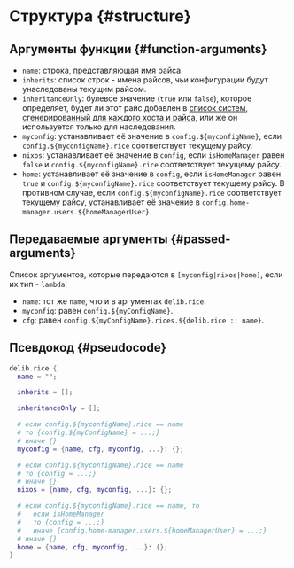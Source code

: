 # Структура {#structure}

## Аргументы функции {#function-arguments}
- `name`: строка, представляющая имя райса.
- `inherits`: список строк - имена райсов, чьи конфигурации будут унаследованы текущим райсом.
- `inheritanceOnly`: булевое значение (`true` или `false`), которое определяет, будет ли этот райс добавлен в [список систем, сгенерированный для каждого хоста и райса](/ru/configurations/introduction), или же он используется только для наследования.
- `myconfig`: устанавливает её значение в `config.${myconfigName}`, если `config.${myconfigName}.rice` соответствует текущему райсу.
- `nixos`: устанавливает её значение в `config`, если `isHomeManager` равен `false` и `config.${myconfigName}.rice` соответствует текущему райсу.
- `home`: устанавливает её значение в `config`, если `isHomeManager` равен `true` и `config.${myconfigName}.rice` соответствует текущему райсу. В противном случае, если `config.${myconfigName}.rice` соответствует текущему райсу, устанавливает её значение в `config.home-manager.users.${homeManagerUser}`.

## Передаваемые аргументы {#passed-arguments}
Список аргументов, которые передаются в `[myconfig|nixos|home]`, если их тип - `lambda`:

- `name`: тот же `name`, что и в аргументах `delib.rice`.
- `myconfig`: равен `config.${myConfigName}`.
- `cfg`: равен `config.${myConfigName}.rices.${delib.rice :: name}`.

## Псевдокод {#pseudocode}
```nix
delib.rice {
  name = "";

  inherits = [];

  inheritanceOnly = [];

  # если config.${myconfigName}.rice == name
  # то {config.${myConfigName} = ...;}
  # иначе {}
  myconfig = {name, cfg, myconfig, ...}: {};

  # если config.${myconfigName}.rice == name
  # то {config = ...;}
  # иначе {}
  nixos = {name, cfg, myconfig, ...}: {};

  # если config.${myconfigName}.rice == name, то
  #   если isHomeManager
  #   то {config = ...;}
  #   иначе {config.home-manager.users.${homeManagerUser} = ...;}
  # иначе {}
  home = {name, cfg, myconfig, ...}: {};
}
```
